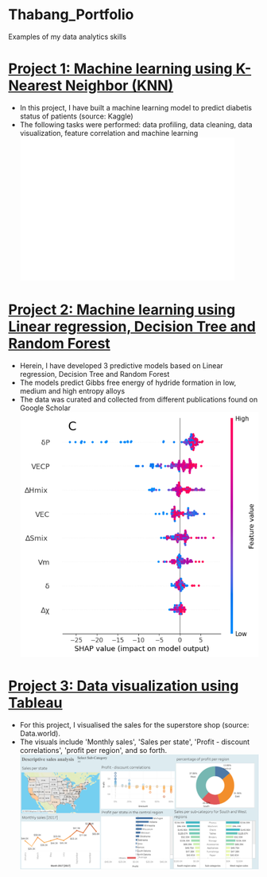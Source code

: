 # Thabang_Portfolio
Examples of my data analytics skills


# [Project 1: Machine learning using K-Nearest Neighbor (KNN)](file:///C:/Users/somor/Downloads/Prediction%20of%20diabetes%20using%20KNN%20(2).html)
- In this project, I have built a machine learning model to predict diabetis status of patients (source: Kaggle)
- The following tasks were performed: data profiling, data cleaning, data visualization, feature correlation and machine learning
![](https://github.com/TRSomo/Thabang_Portfolio/blob/main/images/Prediction%20of%20diabetes%20using%20KNN.png)

# [Project 2: Machine learning using Linear regression, Decision Tree and Random Forest](http://localhost:8888/notebooks/Documents/Academic/HEAs/Machine%20learning/DeltaSabs/Gibbs%20free%20energy%20.ipynb)
- Herein, I have developed 3 predictive models based on Linear regression, Decision Tree and Random Forest
- The models predict Gibbs free energy of hydride formation in low, medium and high entropy alloys
- The data was curated and collected from different publications found on Google Scholar
![](https://github.com/TRSomo/Thabang_Portfolio/blob/main/images/feature%20importance_vol%20incl..png)

# [Project 3: Data visualization using Tableau](https://public.tableau.com/app/profile/thabang.somo/viz/SalesanalysisdescriptiveforSuperstore/Dashboard1)
- For this project, I visualised the sales for the superstore shop (source: Data.world).
- The visuals include 'Monthly sales', 'Sales per state', 'Profit - discount correlations', 'profit per region', and so forth.
![](/images/Dashboard%201.png)
